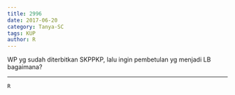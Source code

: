 ```yaml
---
title: 2996
date: 2017-06-20
category: Tanya-SC
tags: KUP
author: R
---
```


WP yg sudah diterbitkan SKPPKP, lalu ingin pembetulan yg menjadi LB bagaimana?

---



`R`
